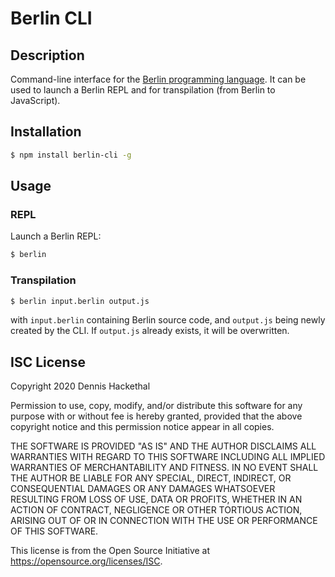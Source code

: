 # Berlin CLI

## Description

Command-line interface for the [Berlin programming language](https://github.com/dchacke/berlin-lang). It can be used to launch a Berlin REPL and for transpilation (from Berlin to JavaScript).

## Installation

```bash
$ npm install berlin-cli -g
```

## Usage

### REPL

Launch a Berlin REPL:

```bash
$ berlin
```

### Transpilation

```bash
$ berlin input.berlin output.js
```

with `input.berlin` containing Berlin source code, and `output.js` being newly created by the CLI. If `output.js` already exists, it will be overwritten.

## ISC License

Copyright 2020 Dennis Hackethal

Permission to use, copy, modify, and/or distribute this software for any purpose with or without fee is hereby granted, provided that the above copyright notice and this permission notice appear in all copies.

THE SOFTWARE IS PROVIDED "AS IS" AND THE AUTHOR DISCLAIMS ALL WARRANTIES WITH REGARD TO THIS SOFTWARE INCLUDING ALL IMPLIED WARRANTIES OF MERCHANTABILITY AND FITNESS. IN NO EVENT SHALL THE AUTHOR BE LIABLE FOR ANY SPECIAL, DIRECT, INDIRECT, OR CONSEQUENTIAL DAMAGES OR ANY DAMAGES WHATSOEVER RESULTING FROM LOSS OF USE, DATA OR PROFITS, WHETHER IN AN ACTION OF CONTRACT, NEGLIGENCE OR OTHER TORTIOUS ACTION, ARISING OUT OF OR IN CONNECTION WITH THE USE OR PERFORMANCE OF THIS SOFTWARE.

This license is from the Open Source Initiative at https://opensource.org/licenses/ISC.
